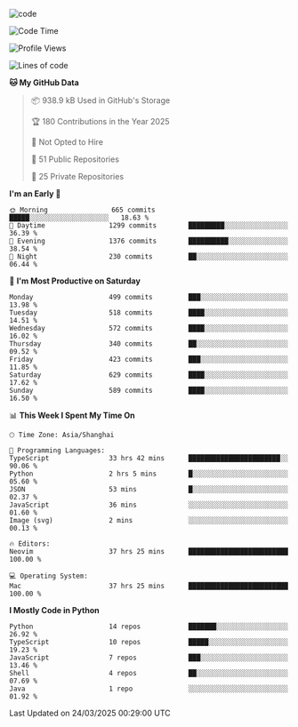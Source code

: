 
<!--
**liuyaanng/liuyaanng** is a ✨ _special_ ✨ repository because its `README.md` (this file) appears on your GitHub profile.

Here are some ideas to get you started:

- 🔭 I’m currently working on ...
- 🌱 I’m currently learning ...
- 👯 I’m looking to collaborate on ...
- 🤔 I’m looking for help with ...
- 💬 Ask me about ...
- 📫 How to reach me: ...
- 😄 Pronouns: ...
- ⚡ Fun fact: ...
-->


![code](https://cdn.jsdelivr.net/gh/liuyaanng/liuyaanng@1.0/code.gif) 

<!--START_SECTION:waka-->
![Code Time](http://img.shields.io/badge/Code%20Time-1%2C325%20hrs%209%20mins-blue)

![Profile Views](http://img.shields.io/badge/Profile%20Views-0-blue)

![Lines of code](https://img.shields.io/badge/From%20Hello%20World%20I%27ve%20Written-21.0%20million%20lines%20of%20code-blue)

**🐱 My GitHub Data** 

> 📦 938.9 kB Used in GitHub's Storage 
 > 
> 🏆 180 Contributions in the Year 2025
 > 
> 🚫 Not Opted to Hire
 > 
> 📜 51 Public Repositories 
 > 
> 🔑 25 Private Repositories 
 > 
**I'm an Early 🐤** 

```text
🌞 Morning                665 commits         █████░░░░░░░░░░░░░░░░░░░░   18.63 % 
🌆 Daytime                1299 commits        █████████░░░░░░░░░░░░░░░░   36.39 % 
🌃 Evening                1376 commits        ██████████░░░░░░░░░░░░░░░   38.54 % 
🌙 Night                  230 commits         ██░░░░░░░░░░░░░░░░░░░░░░░   06.44 % 
```
📅 **I'm Most Productive on Saturday** 

```text
Monday                   499 commits         ███░░░░░░░░░░░░░░░░░░░░░░   13.98 % 
Tuesday                  518 commits         ████░░░░░░░░░░░░░░░░░░░░░   14.51 % 
Wednesday                572 commits         ████░░░░░░░░░░░░░░░░░░░░░   16.02 % 
Thursday                 340 commits         ██░░░░░░░░░░░░░░░░░░░░░░░   09.52 % 
Friday                   423 commits         ███░░░░░░░░░░░░░░░░░░░░░░   11.85 % 
Saturday                 629 commits         ████░░░░░░░░░░░░░░░░░░░░░   17.62 % 
Sunday                   589 commits         ████░░░░░░░░░░░░░░░░░░░░░   16.50 % 
```


📊 **This Week I Spent My Time On** 

```text
🕑︎ Time Zone: Asia/Shanghai

💬 Programming Languages: 
TypeScript               33 hrs 42 mins      ███████████████████████░░   90.06 % 
Python                   2 hrs 5 mins        █░░░░░░░░░░░░░░░░░░░░░░░░   05.60 % 
JSON                     53 mins             █░░░░░░░░░░░░░░░░░░░░░░░░   02.37 % 
JavaScript               36 mins             ░░░░░░░░░░░░░░░░░░░░░░░░░   01.60 % 
Image (svg)              2 mins              ░░░░░░░░░░░░░░░░░░░░░░░░░   00.13 % 

🔥 Editors: 
Neovim                   37 hrs 25 mins      █████████████████████████   100.00 % 

💻 Operating System: 
Mac                      37 hrs 25 mins      █████████████████████████   100.00 % 
```

**I Mostly Code in Python** 

```text
Python                   14 repos            ███████░░░░░░░░░░░░░░░░░░   26.92 % 
TypeScript               10 repos            █████░░░░░░░░░░░░░░░░░░░░   19.23 % 
JavaScript               7 repos             ███░░░░░░░░░░░░░░░░░░░░░░   13.46 % 
Shell                    4 repos             ██░░░░░░░░░░░░░░░░░░░░░░░   07.69 % 
Java                     1 repo              ░░░░░░░░░░░░░░░░░░░░░░░░░   01.92 % 
```




 Last Updated on 24/03/2025 00:29:00 UTC
<!--END_SECTION:waka-->
